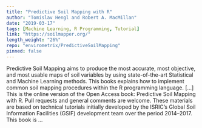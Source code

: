 ```yaml
---
title: "Predictive Soil Mapping with R"
author: "Tomislav Hengl and Robert A. MacMillan"
date: "2019-03-17"
tags: [Machine Learning, R Programming, Tutorial]
link: "https://soilmapper.org/"
length_weight: "26%"
repo: "envirometrix/PredictiveSoilMapping"
pinned: false
---
```


Predictive Soil Mapping aims to produce the most accurate, most objective, and most usable maps of soil variables by using state-of-the-art Statistical and Machine Learning methods. This books explains how to implement common soil mapping procedures within the R programming language. [...] This is the online version of the Open Access book: Predictive Soil Mapping with R. Pull requests and general comments are welcome. These materials are based on technical tutorials initially developed by the ISRIC’s Global Soil Information Facilities (GSIF) development team over the period 2014–2017. This book is  ...
